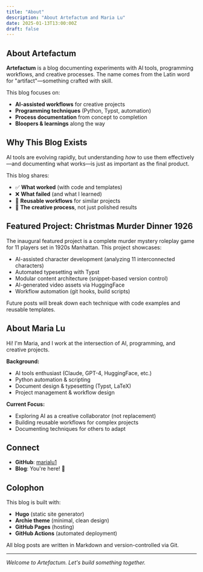 ```yaml
---
title: "About"
description: "About Artefactum and Maria Lu"
date: 2025-01-13T13:00:00Z
draft: false
---
```


## About Artefactum

**Artefactum** is a blog documenting experiments with AI tools, programming workflows, and creative processes. The name comes from the Latin word for "artifact"—something crafted with skill.

This blog focuses on:

- **AI-assisted workflows** for creative projects
- **Programming techniques** (Python, Typst, automation)
- **Process documentation** from concept to completion
- **Bloopers & learnings** along the way

## Why This Blog Exists

AI tools are evolving rapidly, but understanding *how* to use them effectively—and documenting what works—is just as important as the final product.

This blog shares:

- ✅ **What worked** (with code and templates)
- ❌ **What failed** (and what I learned)
- 🔧 **Reusable workflows** for similar projects
- 🎨 **The creative process**, not just polished results

## Featured Project: Christmas Murder Dinner 1926

The inaugural featured project is a complete murder mystery roleplay game for 11 players set in 1920s Manhattan. This project showcases:

- AI-assisted character development (analyzing 11 interconnected characters)
- Automated typesetting with Typst
- Modular content architecture (snippet-based version control)
- AI-generated video assets via HuggingFace
- Workflow automation (git hooks, build scripts)

Future posts will break down each technique with code examples and reusable templates.

## About Maria Lu

Hi! I'm Maria, and I work at the intersection of AI, programming, and creative projects.

**Background:**
- AI tools enthusiast (Claude, GPT-4, HuggingFace, etc.)
- Python automation & scripting
- Document design & typesetting (Typst, LaTeX)
- Project management & workflow design

**Current Focus:**
- Exploring AI as a creative collaborator (not replacement)
- Building reusable workflows for complex projects
- Documenting techniques for others to adapt

## Connect

- **GitHub**: [marialu1](https://github.com/marialu1)
- **Blog**: You're here! 🎉

## Colophon

This blog is built with:

- **Hugo** (static site generator)
- **Archie theme** (minimal, clean design)
- **GitHub Pages** (hosting)
- **GitHub Actions** (automated deployment)

All blog posts are written in Markdown and version-controlled via Git.

---

*Welcome to Artefactum. Let's build something together.*
